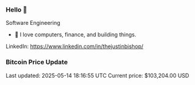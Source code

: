 ### Hello 🤙  

Software Engineering

- 🔭 I love computers, finance, and building things.
  
LinkedIn: https://www.linkedin.com/in/thejustinbishop/  





























































































### Bitcoin Price Update
Last updated: 2025-05-14 18:16:55 UTC
Current price: $103,204.00 USD
